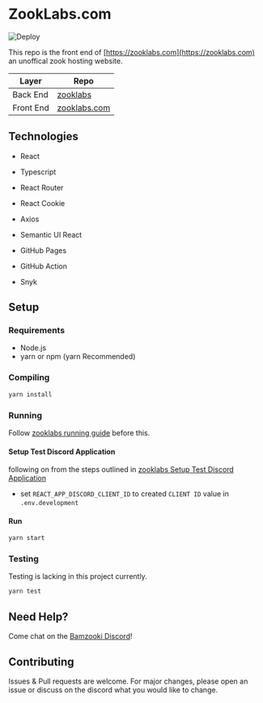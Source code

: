 # ZookLabs.com
![Deploy](https://github.com/ZookLabs/zooklabs.com/workflows/Deploy/badge.svg)

This repo is the front end of [https://zooklabs.com](https://zooklabs.com) an unoffical zook hosting website.

| Layer     | Repo                                                     |
| --------- | -------------------------------------------------------- |
| Back End  | [zooklabs](https://github.com/ZookLabs/zooklabs)         |
| Front End | [zooklabs.com](https://github.com/ZookLabs/zooklabs.com) |

## Technologies
- React
- Typescript
- React Router
- React Cookie
- Axios
- Semantic UI React


- GitHub Pages
- GitHub Action
- Snyk

## Setup

### Requirements
- Node.js
- yarn or npm (yarn Recommended)

### Compiling
```bash
yarn install
```

### Running
Follow [zooklabs running guide](https://github.com/ZookLabs/zooklabs#running) before this.

#### Setup Test Discord Application
following on from the steps outlined in [zooklabs Setup Test Discord Application](https://github.com/ZookLabs/zooklabs#setup-test-discord-application)
- set `REACT_APP_DISCORD_CLIENT_ID` to created `CLIENT ID` value in `.env.development`

#### Run
```bash
yarn start
```

### Testing
Testing is lacking in this project currently.
```bash
yarn test
```

## Need Help?

Come chat on the [Bamzooki Discord](http://discord.zooklabs.com)!


## Contributing
Issues & Pull requests are welcome. For major changes, please open an issue or discuss on the discord what you would like to change.

